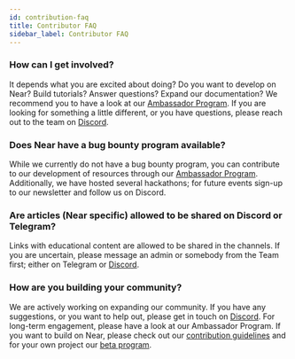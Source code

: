```yaml
---
id: contribution-faq
title: Contributor FAQ
sidebar_label: Contributor FAQ
---
```


### How can I get involved?
It depends what you are excited about doing? Do you want to develop on Near? Build tutorials? Answer questions? Expand our documentation? We recommend you to have a look at our [Ambassador Program](https://nearprotocol.com/ambassador/). If you are looking for something a little different, or you have questions, please reach out to the team on [Discord](http://near.chat/).

### Does Near have a bug bounty program available?
While we currently do not have a bug bounty program, you can contribute to our development of resources through our [Ambassador Program](https://nearprotocol.com/ambassador/). Additionally, we have hosted several hackathons; for future events sign-up to our newsletter and follow us on Discord.

### Are articles (Near specific) allowed to be shared on Discord or Telegram?
Links with educational content are allowed to be shared in the channels. If you are uncertain, please message an admin or somebody from the Team first; either on Telegram or [Discord](http://near.chat/).

### How are you building your community?
We are actively working on expanding our community. If you have any suggestions, or you want to help out, please get in touch on [Discord](http://near.chat/). For long-term engagement, please have a look at our Ambassador Program. If you want to build on Near, please check out our [contribution guidelines](../contribution/nearcore.md) and for your own project our [beta program](https://nearprotocol.com/ambassador/).
